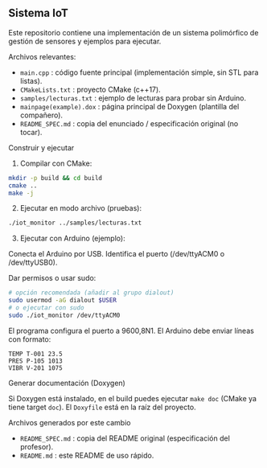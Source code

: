 ## Sistema IoT 

Este repositorio contiene una implementación de un sistema polimórfico de gestión de sensores y ejemplos para ejecutar.

Archivos relevantes:

- `main.cpp` : código fuente principal (implementación simple, sin STL para listas).
- `CMakeLists.txt` : proyecto CMake (c++17).
- `samples/lecturas.txt` : ejemplo de lecturas para probar sin Arduino.
- `mainpage(example).dox` : página principal de Doxygen (plantilla del compañero).
- `README_SPEC.md` : copia del enunciado / especificación original (no tocar).

Construir y ejecutar

1. Compilar con CMake:

```bash
mkdir -p build && cd build
cmake ..
make -j
```

2. Ejecutar en modo archivo (pruebas):

```bash
./iot_monitor ../samples/lecturas.txt
```

3. Ejecutar con Arduino (ejemplo):

Conecta el Arduino por USB. Identifica el puerto (/dev/ttyACM0 o /dev/ttyUSB0).

Dar permisos o usar sudo:

```bash
# opción recomendada (añadir al grupo dialout)
sudo usermod -aG dialout $USER
# o ejecutar con sudo
sudo ./iot_monitor /dev/ttyACM0
```

El programa configura el puerto a 9600,8N1. El Arduino debe enviar líneas con formato:

```
TEMP T-001 23.5
PRES P-105 1013
VIBR V-201 1075
```

Generar documentación (Doxygen)

Si Doxygen está instalado, en el build puedes ejecutar `make doc` (CMake ya tiene target `doc`). El `Doxyfile` está en la raíz del proyecto.

Archivos generados por este cambio

- `README_SPEC.md` : copia del README original (especificación del profesor).
- `README.md` : este README de uso rápido.

